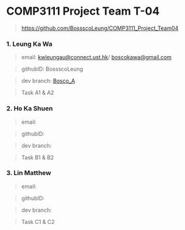 # COMP3111 Project Team T-04

> <https://github.com/BossscoLeung/COMP3111_Project_Team04>

### 1. Leung Ka Wa
> email: kwleungau@connect.ust.hk/ boscokawa@gmail.com

> githubID: BossscoLeung	

> dev branch: [Bosco_A](https://github.com/BossscoLeung/COMP3111_Project_Team04/tree/Bosco_A)

> Task A1 & A2

### 2. Ho Ka Shuen
> email: 

> githubID: 	

> dev branch: []()

> Task B1 & B2
	
	
### 3. Lin Matthew
> email: 

> githubID: 	

> dev branch: []()

> Task C1 & C2
	